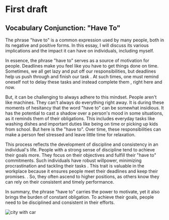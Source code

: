 # First draft
## Vocabulary Conjunction: "Have To"  

The phrase "have to" is a common expression used by many people, both in its negative and positive forms. In this essay, I will discuss its various implications and the impact it can have on individuals, including myself.

In essence, the phrase "have to" serves as a source of motivation for people. Deadlines make you feel like you have to get things done on time. Sometimes, we all get lazy and put off our responsibilities, but deadlines help us push through and finish our task . At such times, one must remind oneself not to delay these tasks and instead complete them , right here and now.

But, it can be challenging to always adhere to this mindset. People aren't like machines. They can't always do everything right away. It is during these moments of hesitancy that the word "have to" can be somewhat insidious. It has the potential to cast a shadow over a person's mood in some situations, as it reminds them of their obligations. This includes everyday tasks like washing dishes and important duties like being on time or picking up kids from school. But here is the "have to". Over time, these responsibilities can make a person feel stressed and leave little time for relaxation.

This process reflects the development of discipline and consistency in an individual's life. People with a strong sense of discipline tend to achieve their goals more. They focus on their objectives and fulfill their "have to" commitments. Such individuals have robust willpower, minimizing procrastination and tackling their tasks . This trait is valuable in the workplace because it ensures people meet their deadlines and keep their promises. . So, they often ascend to higher positions, as others know they can rely on their consistent and timely performance.

In summary, the phrase "have to" carries the power to motivate, yet it also brings the burden of constant obligation. To achieve their goals, people need to be disciplined and consistent in their efforts.
 
![city with car](https://pin.it/4Yv7LRb)
 

 
 
